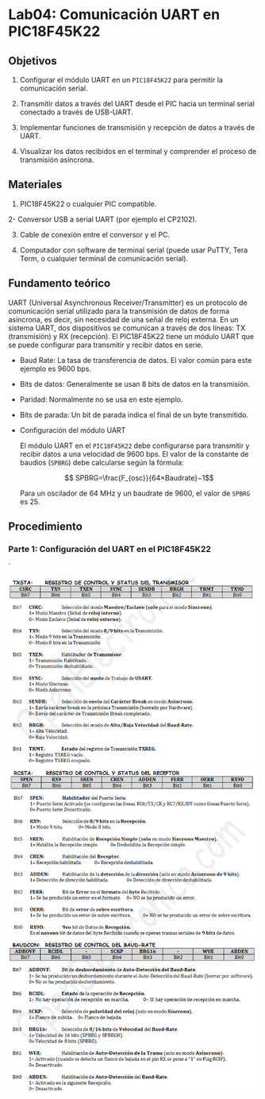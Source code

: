 # Lab04: Comunicación UART en PIC18F45K22

## Objetivos

1. Configurar el módulo UART en un ```PIC18F45K22``` para permitir la comunicación serial.

2. Transmitir datos a través del UART desde el PIC hacia un terminal serial conectado a través de USB-UART.

3. Implementar funciones de transmisión y recepción de datos a través de UART.

4. Visualizar los datos recibidos en el terminal y comprender el proceso de transmisión asíncrona.

## Materiales

1. PIC18F45K22 o cualquier PIC compatible.

2- Conversor USB a serial UART (por ejemplo el CP2102).

3. Cable de conexión entre el conversor y el PC.

4. Computador con software de terminal serial (puede usar PuTTY, Tera Term, o cualquier terminal de comunicación serial).


## Fundamento teórico

UART (Universal Asynchronous Receiver/Transmitter) es un protocolo de comunicación serial utilizado para la transmisión de datos de forma asíncrona, es decir, sin necesidad de una señal de reloj externa. En un sistema UART, dos dispositivos se comunican a través de dos líneas: TX (transmisión) y RX (recepción). El PIC18F45K22 tiene un módulo UART que se puede configurar para transmitir y recibir datos en serie.

* Baud Rate: La tasa de transferencia de datos. El valor común para este ejemplo es 9600 bps.

* Bits de datos: Generalmente se usan 8 bits de datos en la transmisión.
  
* Paridad: Normalmente no se usa en este ejemplo.

* Bits de parada: Un bit de parada indica el final de un byte transmitido.

* Configuración del módulo UART

    El módulo UART en el ```PIC18F45K22``` debe configurarse para transmitir y recibir datos a una velocidad de 9600 bps. El valor de la constante de baudios (```SPBRG```) debe calcularse según la fórmula:

    $$ SPBRG=\frac{F_{osc}}{64×Baudrate}−1$$

    Para un oscilador de $64$ MHz y un baudrate de $9600$, el valor de ```SPBRG``` es $25$.

## Procedimiento

### Parte 1: Configuración del UART en el PIC18F45K22
`
<div align="center">
 <img src="/laboratorios/figs/lab04/uart1.png" alt="pwm" width="850" />
 </div>
 <div align="center">
 <img src="/laboratorios/figs/lab04/uart2.png" alt="pwm" width="850" />
 </div>

 <div align="center">
 <img src="/laboratorios/figs/lab04/uart3.png" alt="pwm" width="850" />
 </div>